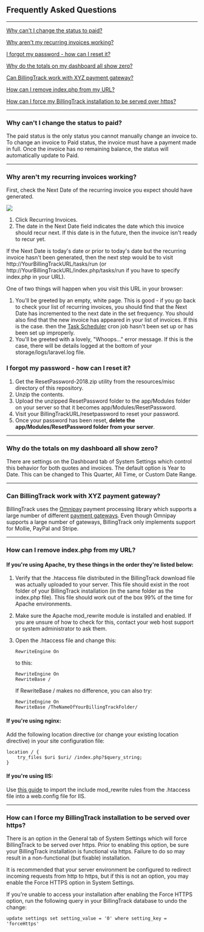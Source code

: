 Frequently Asked Questions
---

---

[Why can't I change the status to paid?](#why-cant-i-change-the-status-to-paid)

[Why aren't my recurring invoices working?](#why-arent-my-recurring-invoices-working)

[I forgot my password - how can I reset it?](#i-forgot-my-password---how-can-i-reset-it)

[Why do the totals on my dashboard all show zero?](#why-do-the-totals-on-my-dashboard-all-show-zero)

[Can BillingTrack work with XYZ payment gateway?](#can-billingtrack-work-with-xyz-payment-gateway)

[How can I remove index.php from my URL?](#how-can-i-remove-indexphp-from-my-url)

[How can I force my BillingTrack installation to be served over https?](#how-can-i-force-my-billingtrack-installation-to-be-served-over-https)

---

### Why can't I change the status to paid?

The paid status is the only status you cannot manually change an invoice
to. To change an invoice to Paid status, the invoice must have a payment
made in full. Once the invoice has no remaining balance, the status will
automatically update to Paid.

---

### Why aren't my recurring invoices working?

First, check the Next Date of the recurring invoice you expect should
have generated.

[<img src="/img/documentation/troubleshoot_recurring_invoices_sm.png" class="img-responsive" />](/img/documentation/troubleshoot_recurring_invoices.png)

1.  Click Recurring Invoices.
2.  The date in the Next Date field indicates the date which this
    invoice should recur next. If this date is in the future, then the
    invoice isn't ready to recur yet.

If the Next Date is today's date or prior to today's date but the
recurring invoice hasn't been generated, then the next step would be to
visit http://YourBillingTrackURL/tasks/run (or
http://YourBillingTrackURL/index.php/tasks/run if you have to specify
index.php in your URL).

One of two things will happen when you visit this URL in your browser:

1.  You'll be greeted by an empty, white page. This is good - if you go
    back to check your list of recurring invoices, you should find that
    the Next Date has incremented to the next date in the set frequency.
    You should also find that the new invoice has appeared in your list
    of invoices. If this is the case. then the [Task
    Scheduler](Task-Scheduler.md) cron job hasn't been set up or has been
    set up improperly.
2.  You'll be greeted with a lovely, "Whoops..." error message. If this
    is the case, there will be details logged at the bottom of your
    storage/logs/laravel.log file.

### I forgot my password - how can I reset it?

1.  Get the ResetPassword-2018.zip utility from the resources/misc
    directory of this repository.
2.  Unzip the contents.
3.  Upload the unzipped ResetPassword folder to the app/Modules folder
    on your server so that it becomes app/Modules/ResetPassword.
4.  Visit your BillingTrackURL/resetpassword to reset your password.
5.  Once your password has been reset, **delete the
    app/Modules/ResetPassword folder from your server**.

---

### Why do the totals on my dashboard all show zero?

There are settings on the Dashboard tab of System Settings which control
this behavior for both quotes and invoices. The default option is Year
to Date. This can be changed to This Quarter, All Time, or Custom Date
Range.

---

### Can BillingTrack work with XYZ payment gateway?

BillingTrack uses the [Omnipay](https://github.com/thephpleague/omnipay)
payment processing library which supports a large number of different
[payment
gateways](https://github.com/thephpleague/omnipay#payment-gateways).
Even though Omnipay supports a large number of gateways, BillingTrack
only implements support for Mollie, PayPal and Stripe.

---

### How can I remove index.php from my URL?

#### If you're using Apache, try these things in the order they're listed below:

1.  Verify that the .htaccess file distributed in the BillingTrack
    download file was actually uploaded to your server. This file should
    exist in the root folder of your BillingTrack installation (in the
    same folder as the index.php file). This file should work out of the
    box 99% of the time for Apache environments.
2.  Make sure the Apache mod\_rewrite module is installed and enabled.
    If you are unsure of how to check for this, contact your web host
    support or system administrator to ask them.
3.  Open the .htaccess file and change this:

        RewriteEngine On

    to this:

        RewriteEngine On
        RewriteBase /

    If RewriteBase / makes no difference, you can also try:

        RewriteEngine On
        RewriteBase /TheNameOfYourBillingTrackFolder/

#### If you're using nginx:

Add the following location directive (or change your existing location
directive) in your site configuration file:

    location / {
        try_files $uri $uri/ /index.php?$query_string;
    }

#### If you're using IIS:

Use [this
guide](http://www.iis.net/learn/extensions/url-rewrite-module/importing-apache-modrewrite-rules)
to import the include mod\_rewrite rules from the .htaccess file into a
web.config file for IIS.

---

### How can I force my BillingTrack installation to be served over https?

There is an option in the General tab of System Settings which will
force BillingTrack to be served over https. Prior to enabling this
option, be sure your BillingTrack installation is functional via https.
Failure to do so may result in a non-functional (but fixable)
installation.

It is recommended that your server environment be configured to redirect
incoming requests from http to https, but if this is not an option, you
may enable the Force HTTPS option in System Settings.

If you're unable to access your installation after enabling the Force
HTTPS option, run the following query in your BillingTrack database to
undo the change:

    update settings set setting_value = '0' where setting_key = 'forceHttps'
